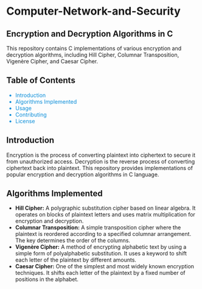 # Computer-Network-and-Security

<h2><b>Encryption and Decryption Algorithms in C</b></h2>

This repository contains C implementations of various encryption and decryption algorithms, including Hill Cipher, Columnar Transposition, Vigenère Cipher, and Caesar Cipher.

<h2><b>Table of Contents</b></h2>
<ul type="disc" style="color:#0B8ED9;">
<li style="color:#0B8ED9;">Introduction</li>
<li style="color:#0B8ED9;">Algorithms Implemented</li>
<li style="color:#0B8ED9;">Usage</li>
<li style="color:#0B8ED9;">Contributing</li>
<li style="color:#0B8ED9;">License</li>
</ul>
<h2><b>Introduction</b></h2>
Encryption is the process of converting plaintext into ciphertext to secure it from unauthorized access. Decryption is the reverse process of converting ciphertext back into plaintext. This repository provides implementations of popular encryption and decryption algorithms in C language.

<h2><b>Algorithms Implemented</b></h2>
<ul type="decimal">

<li><b>Hill Cipher:</b> A polygraphic substitution cipher based on linear algebra. It operates on blocks of plaintext letters and uses matrix multiplication for encryption and decryption.</li>

<li><b>Columnar Transposition:</b> A simple transposition cipher where the plaintext is reordered according to a specified columnar arrangement. The key determines the order of the columns.</li>

<li><b>Vigenère Cipher:</b> A method of encrypting alphabetic text by using a simple form of polyalphabetic substitution. It uses a keyword to shift each letter of the plaintext by different amounts.</li>

<li><b>Caesar Cipher:</b> One of the simplest and most widely known encryption techniques. It shifts each letter of the plaintext by a fixed number of positions in the alphabet.</li>
</ul>

